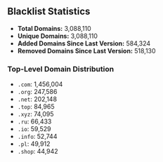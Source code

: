 ## Blacklist Statistics

- **Total Domains:** 3,088,110
- **Unique Domains:** 3,088,110
- **Added Domains Since Last Version:** 584,324
- **Removed Domains Since Last Version:** 518,130

### Top-Level Domain Distribution

-  `.com`: 1,456,004
-  `.org`: 247,586
-  `.net`: 202,148
-  `.top`: 84,965
-  `.xyz`: 74,095
-  `.ru`: 66,433
-  `.io`: 59,529
-  `.info`: 52,744
-  `.pl`: 49,912
-  `.shop`: 44,942
